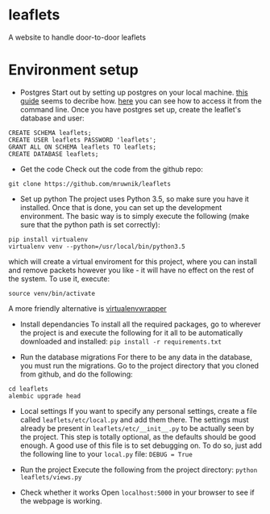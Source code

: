 # leaflets
A website to handle door-to-door leaflets


# Environment setup

* Postgres
Start out by setting up postgres on your local machine. [this guide](https://wiki.postgresql.org/wiki/Detailed_installation_guides) seems to decribe how. [here](https://wiki.postgresql.org/wiki/First_steps) you can see how to access it from the command line.
Once you have postgres set up, create the leaflet's database and user:

```
CREATE SCHEMA leaflets;
CREATE USER leaflets PASSWORD 'leaflets';
GRANT ALL ON SCHEMA leaflets TO leaflets;
CREATE DATABASE leaflets;
```

* Get the code
Check out the code from the github repo:

`git clone https://github.com/mruwnik/leaflets`

* Set up python
The project uses Python 3.5, so make sure you have it installed. Once that is done, you can set up the development environment. The basic way is to simply execute the following (make sure that the python path is set correctly):

```
pip install virtualenv
virtualenv venv --python=/usr/local/bin/python3.5
```

which will create a virtual enviroment for this project, where you can install and remove packets however you like - it will have no effect on the rest of the system. To use it, execute:

`source venv/bin/activate`

A more friendly alternative is [virtualenvwrapper](https://virtualenvwrapper.readthedocs.org/en/latest/)

* Install dependancies
To install all the required packages, go to wherever the project is and execute the following for it all to be automatically downloaded and installed:
`pip install -r requirements.txt`

* Run the database migrations
For there to be any data in the database, you must run the migrations. Go to the project directory that you cloned from github, and do the following:

```
cd leaflets
alembic upgrade head
```

* Local settings
If you want to specify any personal settings, create a file called `leaflets/etc/local.py` and add them there. The settings must already be present in `leaflets/etc/__init__.py` to be actually seen by the project. This step is totally optional, as the defaults should be good enough. A good use of this file is to set debugging on. To do so, just add the following line to your `local.py` file:
`DEBUG = True`

* Run the project
Execute the following from the project directory:
`python leaflets/views.py`

* Check whether it works
Open `localhost:5000` in your browser to see if the webpage is working.

